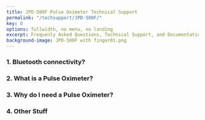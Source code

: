 ```yaml
---
title: JPD-500F Pulse Oximeter Technical Support
permalink: "/techsupport/JPD-500F/"
key: 0
options: fullwidth, no menu, no landing
excerpt: Frequenly Asked Questions, Technical Support, and Documentation
background-image: JPD-500F with finger01.png
---
```


### 1. Bluetooth connectivity?
### 2. What is a Pulse Oximeter?
### 3. Why do I need a Pulse Oximeter?
### 4. Other Stuff
